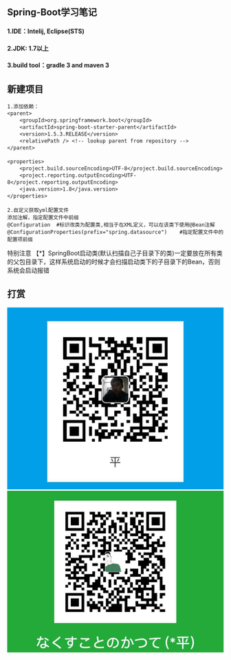 ## Spring-Boot学习笔记
#### 1.IDE：Intelij, Eclipse(STS)
#### 2.JDK: 1.7以上
#### 3.build tool：gradle 3 and maven 3
## 新建项目

	1.添加依赖：
    <parent>
		<groupId>org.springframework.boot</groupId>
		<artifactId>spring-boot-starter-parent</artifactId>
		<version>1.5.3.RELEASE</version>
		<relativePath /> <!-- lookup parent from repository -->
	</parent>

	<properties>
		<project.build.sourceEncoding>UTF-8</project.build.sourceEncoding>
		<project.reporting.outputEncoding>UTF-8</project.reporting.outputEncoding>
		<java.version>1.8</java.version>
	</properties>

    2.自定义获取yml配置文件
    添加注解，指定配置文件中前缀
    @Configuration	#标识改类为配置类,相当于在XML定义，可以在该类下使用@Bean注解
	@ConfigurationProperties(prefix="spring.datasource")	#指定配置文件中的配置项前缀





特别注意
【*】SpringBoot启动类(默认扫描自己子目录下的类)一定要放在所有类的父包目录下，这样系统启动的时候才会扫描启动类下的子目录下的Bean，否则系统会启动报错


## 					打赏
![alipay_jpg](https://github.com/thestar111/resource/blob/master/alipay.jpg)
![wxpay_jpg](https://github.com/thestar111/resource/blob/master/wxpay.jpg)

